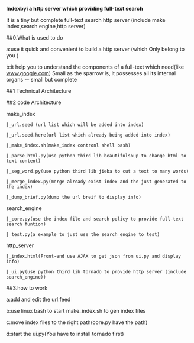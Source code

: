 __Indexbyi a http server which providing full-text search__

It is a tiny but complete full-text search http server (include make index,search engine,http server)

##0.What is used to do 

a:use it quick and convenient to build a http server (which Only belong to you ) 

b:it help you to understand the components of a full-text which need(like www.google.com)
Small as the sparrow is, it possesses all its internal organs -- small but complete

##1 Technical Architecture

##2 code Architecture

make_index

	|_url.seed (url list which will be added into index)
	
	|_url.seed.here(url list which already being added into index)
	
	|_make_index.sh(make_index contronl shell bash)
	
	|_parse_html.py(use python third lib beautifulsoup to change html to text content)
	
	|_seg_word.py(use python third lib jieba to cut a text to many words)
	
	|_merge_index.py(merge already exist index and the just generated to the index)
	
	|_dump_brief.py(dump the url breif to display info)
	
search_engine

	|_core.py(use the index file and search policy to provide full-text search funtion)
	
	|_test.py(a example to just use the search_engine to test)
	
http_server

	|_index.html(Front-end use AJAX to get json from ui.py and display info)
	
	|_ui.py(use python third lib tornado to provide http server (include search_engine))
	
	
##3.how to work

a:add and edit the url.feed

b:use linux bash to start make_index.sh to gen index files

c:move index files to the right path(core.py have the path)

d:start the ui.py(You have to install tornado first)

